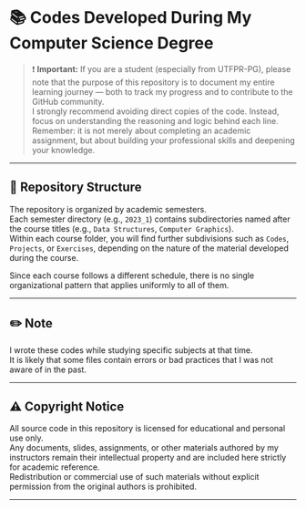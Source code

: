 # 📚 Codes Developed During My Computer Science Degree

> ❗ **Important:** If you are a student (especially from UTFPR-PG), please note that the purpose of this repository is to document my entire learning journey — both to track my progress and to contribute to the GitHub community.  
> I strongly recommend avoiding direct copies of the code. Instead, focus on understanding the reasoning and logic behind each line. Remember: it is not merely about completing an academic assignment, but about building your professional skills and deepening your knowledge.

---

## 📂 Repository Structure

The repository is organized by academic semesters.  
Each semester directory (e.g., `2023_1`) contains subdirectories named after the course titles (e.g., `Data Structures`, `Computer Graphics`).  
Within each course folder, you will find further subdivisions such as `Codes`, `Projects`, or `Exercises`, depending on the nature of the material developed during the course.

Since each course follows a different schedule, there is no single organizational pattern that applies uniformly to all of them.

---

## ✏️ Note

I wrote these codes while studying specific subjects at that time.  
It is likely that some files contain errors or bad practices that I was not aware of in the past.

---

## ⚠️ Copyright Notice

All source code in this repository is licensed for educational and personal use only.  
Any documents, slides, assignments, or other materials authored by my instructors remain their intellectual property and are included here strictly for academic reference.  
Redistribution or commercial use of such materials without explicit permission from the original authors is prohibited.

---
